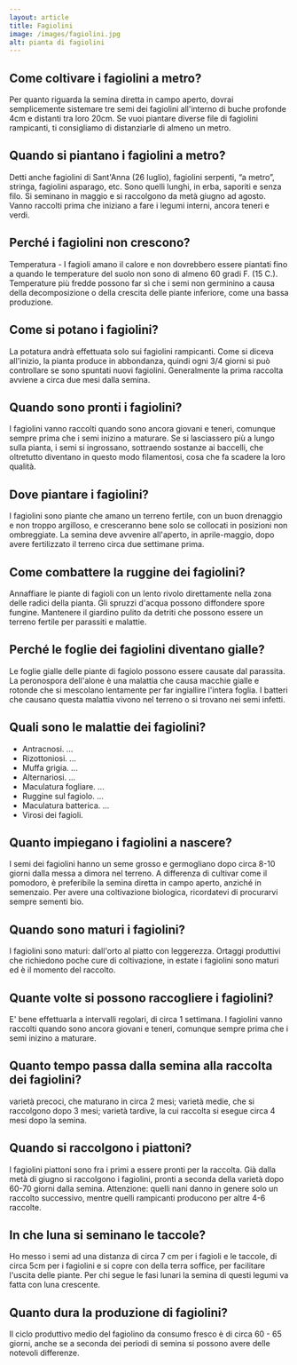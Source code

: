 ```yaml
---
layout: article
title: Fagiolini
image: /images/fagiolini.jpg
alt: pianta di fagiolini
---
```


## Come coltivare i fagiolini a metro?

Per quanto riguarda la semina diretta in campo aperto, dovrai semplicemente sistemare tre semi dei fagiolini all'interno di buche profonde 4cm e distanti tra loro 20cm. Se vuoi piantare diverse file di fagiolini rampicanti, ti consigliamo di distanziarle di almeno un metro.

## Quando si piantano i fagiolini a metro?

Detti anche fagiolini di Sant'Anna (26 luglio), fagiolini serpenti, “a metro”, stringa, fagiolini asparago, etc. Sono quelli lunghi, in erba, saporiti e senza filo. Si seminano in maggio e si raccolgono da metà giugno ad agosto. Vanno raccolti prima che iniziano a fare i legumi interni, ancora teneri e verdi.

## Perché i fagiolini non crescono?

Temperatura - I fagioli amano il calore e non dovrebbero essere piantati fino a quando le temperature del suolo non sono di almeno 60 gradi F. (15 C.). Temperature più fredde possono far sì che i semi non germinino a causa della decomposizione o della crescita delle piante inferiore, come una bassa produzione.

## Come si potano i fagiolini?

La potatura andrà effettuata solo sui fagiolini rampicanti. Come si diceva all'inizio, la pianta produce in abbondanza, quindi ogni 3/4 giorni si può controllare se sono spuntati nuovi fagiolini. Generalmente la prima raccolta avviene a circa due mesi dalla semina.

## Quando sono pronti i fagiolini?

I fagiolini vanno raccolti quando sono ancora giovani e teneri, comunque sempre prima che i semi inizino a maturare. Se si lasciassero più a lungo sulla pianta, i semi si ingrossano, sottraendo sostanze ai baccelli, che oltretutto diventano in questo modo filamentosi, cosa che fa scadere la loro qualità.

## Dove piantare i fagiolini?

I fagiolini sono piante che amano un terreno fertile, con un buon drenaggio e non troppo argilloso, e cresceranno bene solo se collocati in posizioni non ombreggiate. La semina deve avvenire all'aperto, in aprile-maggio, dopo avere fertilizzato il terreno circa due settimane prima.

## Come combattere la ruggine dei fagiolini?

 Annaffiare le piante di fagioli con un lento rivolo direttamente nella zona delle radici della pianta. Gli spruzzi d'acqua possono diffondere spore fungine. Mantenere il giardino pulito da detriti che possono essere un terreno fertile per parassiti e malattie.

## Perché le foglie dei fagiolini diventano gialle?

Le foglie gialle delle piante di fagiolo possono essere causate dal parassita. La peronospora dell'alone è una malattia che causa macchie gialle e rotonde che si mescolano lentamente per far ingiallire l'intera foglia. I batteri che causano questa malattia vivono nel terreno o si trovano nei semi infetti.

## Quali sono le malattie dei fagiolini?

- Antracnosi. ...
- Rizottoniosi. ...
- Muffa grigia. ...
- Alternariosi. ...
- Maculatura fogliare. ...
- Ruggine sul fagiolo. ...
- Maculatura batterica. ...
- Virosi dei fagioli.

## Quanto impiegano i fagiolini a nascere?

I semi dei fagiolini hanno un seme grosso e germogliano dopo circa 8-10 giorni dalla messa a dimora nel terreno. A differenza di cultivar come il pomodoro, è preferibile la semina diretta in campo aperto, anziché in semenzaio. Per avere una coltivazione biologica, ricordatevi di procurarvi sempre sementi bio.

## Quando sono maturi i fagiolini?

I fagiolini sono maturi: dall'orto al piatto con leggerezza. Ortaggi produttivi che richiedono poche cure di coltivazione, in estate i fagiolini sono maturi ed è il momento del raccolto.

## Quante volte si possono raccogliere i fagiolini?

 E' bene effettuarla a intervalli regolari, di circa 1 settimana. I fagiolini vanno raccolti quando sono ancora giovani e teneri, comunque sempre prima che i semi inizino a maturare.

## Quanto tempo passa dalla semina alla raccolta dei fagiolini?

varietà precoci, che maturano in circa 2 mesi; varietà medie, che si raccolgono dopo 3 mesi; varietà tardive, la cui raccolta si esegue circa 4 mesi dopo la semina.

## Quando si raccolgono i piattoni?

I fagiolini piattoni sono fra i primi a essere pronti per la raccolta. Già dalla metà di giugno si raccolgono i fagiolini, pronti a seconda della varietà dopo 60-70 giorni dalla semina. Attenzione: quelli nani danno in genere solo un raccolto successivo, mentre quelli rampicanti producono per altre 4-6 raccolte.

## In che luna si seminano le taccole?

Ho messo i semi ad una distanza di circa 7 cm per i fagioli e le taccole, di circa 5cm per i fagiolini e si copre con della terra soffice, per facilitare l'uscita delle piante. Per chi segue le fasi lunari la semina di questi legumi va fatta con luna crescente.

## Quanto dura la produzione di fagiolini?

Il ciclo produttivo medio del fagiolino da consumo fresco è di circa 60 - 65 giorni, anche se a seconda dei periodi di semina si possono avere delle notevoli differenze.

